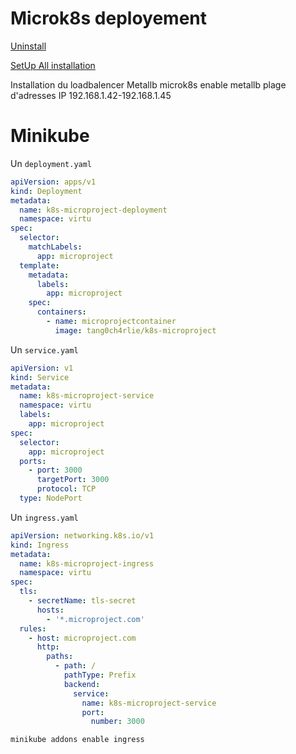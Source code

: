 # Microk8s deployement
[Uninstall](https://www.deploymastery.com/2023/05/24/how-to-uninstall-microk8s-on-ubuntu-20-04/)

[SetUp All installation](https://pacroy.com/single-node-kubernetes-on-home-lab-using-microk8s-metallb-and-traefik-7bb1ea38fcc2)

Installation du loadbalencer Metallb
microk8s enable metallb
plage d'adresses IP 192.168.1.42-192.168.1.45





# Minikube
Un `deployment.yaml`
```yaml
apiVersion: apps/v1  
kind: Deployment  
metadata:  
  name: k8s-microproject-deployment  
  namespace: virtu  
spec:  
  selector:  
    matchLabels:  
      app: microproject  
  template:  
    metadata:  
      labels:  
        app: microproject  
    spec:  
      containers:  
        - name: microprojectcontainer  
          image: tang0ch4rlie/k8s-microproject
```

Un `service.yaml`
```yaml
apiVersion: v1  
kind: Service  
metadata:  
  name: k8s-microproject-service  
  namespace: virtu  
  labels:  
    app: microproject  
spec:  
  selector:  
    app: microproject  
  ports:  
    - port: 3000  
      targetPort: 3000  
      protocol: TCP  
  type: NodePort
```

Un `ingress.yaml`
```yaml
apiVersion: networking.k8s.io/v1  
kind: Ingress  
metadata:  
  name: k8s-microproject-ingress  
  namespace: virtu  
spec:  
  tls:  
    - secretName: tls-secret  
      hosts:  
        - '*.microproject.com'  
  rules:  
    - host: microproject.com  
      http:  
        paths:  
          - path: /  
            pathType: Prefix  
            backend:  
              service:  
                name: k8s-microproject-service  
                port:  
                  number: 3000
```

`minikube addons enable ingress`



